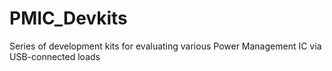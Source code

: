 # PMIC_Devkits
Series of development kits for evaluating various Power Management IC via USB-connected loads
